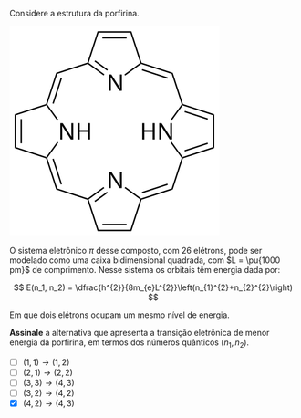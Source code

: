 Considere a estrutura da porfirina.

![Porfirina.](1A44-1M.svg)

O sistema eletrônico $\pi$ desse composto, com $26$ elétrons, pode ser modelado como uma caixa bidimensional quadrada, com $L = \pu{1000 pm}$ de comprimento. Nesse sistema os orbitais têm energia dada por:

$$
E(n_1, n_2) = \dfrac{h^{2}}{8m_{e}L^{2}}\left(n_{1}^{2}+n_{2}^{2}\right)
$$

Em que dois elétrons ocupam um mesmo nível de energia.

**Assinale** a alternativa que apresenta a transição eletrônica de menor energia da porfirina, em termos dos números quânticos $(n_{1}, n_{2})$.

- [ ] $(1,1) \rightarrow (1,2)$
- [ ] $(2,1) \rightarrow (2,2)$
- [ ] $(3,3) \rightarrow (4,3)$
- [ ] $(3,2) \rightarrow (4,2)$
- [x] $(4,2) \rightarrow (4,3)$